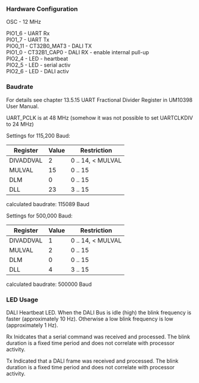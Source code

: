 
### Hardware Configuration

OSC - 12 MHz

PIO1_6 - UART Rx \
PIO1_7 - UART Tx \
PIO0_11 - CT32B0_MAT3 - DALI TX \
PIO1_0 - CT32B1_CAP0 - DALI RX - enable internal pull-up \
PIO2_4 - LED - heartbeat \
PIO2_5 - LED - serial activ \
PIO2_6 - LED - DALI activ 

### Baudrate

For details see chapter 13.5.15 UART Fractional Divider Register
in UM10398 User Manual.

UART_PCLK is at 48 MHz (somehow it was not possible to set UARTCLKDIV to 24 MHz)

Settings for 115,200 Baud:

| Register  | Value | Restriction |
|-----------|-------|-------------|
| DIVADDVAL | 2     | 0 .. 14, < MULVAL |
| MULVAL    | 15    | 0 .. 15     |
| DLM       | 0     | 0 .. 15     |
| DLL       | 23    | 3 .. 15     |

calculated baudrate: 115089 Baud

Settings for 500,000 Baud:

| Register  | Value | Restriction |
|-----------|-------|-------------|
| DIVADDVAL | 1     | 0 .. 14, < MULVAL |
| MULVAL    | 2     | 0 .. 15     |
| DLM       | 0     | 0 .. 15     |
| DLL       | 4     | 3 .. 15     |

calculated baudrate: 500000 Baud

### LED Usage

DALI
Heartbeat LED. When the DALI Bus is idle (high) the blink frequency is faster (approximately 10 Hz). Otherwise a low blink frequency is low (approximately 1 Hz).

Rx
Inidcates that a serial command was received and processed. The blink duration is a fixed time period and does not correlate with processor activity.

Tx 
Indicated that a DALI frame was received and processed. The blink duration is a fixed time period and does not correlate with processor activity.